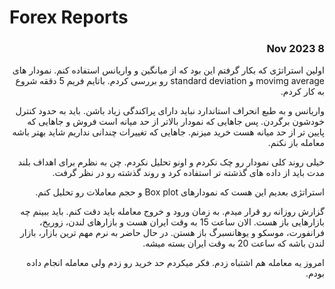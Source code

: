 # Forex Reports

<div dir="rtl">

### 8 Nov 2023

اولین استراتژی که بکار گرفتم این بود که از میانگین و واریانس استفاده کنم. نمودار های movimg average  و standard deviation رو بررسی کردم. باتایم فریم 5 دققه شروع به کار کردم.

واریانس و به طبع انحراف استاندارد نباید دارای پراکندگی زیاد باشن. باید به حدود کنترل خودشون برگردن. پس جاهایی که نمودار بالاتر از حد میانه است فروش و جاهایی که پایین تر از حد میانه هست خرید میزنم. جاهایی که تغییرات چندانی نداریم شاید بهتر باشه معامله باز نکنم.

خیلی روند کلی نمودار رو چک نکردم و اونو تحلیل نکردم. چن به نظرم برای اهداف بلند مدت باید از داده های گذشته تر استفاده کرد و روند گذشته رو در نظر گرفت.

استراتژی بعدیم این هست که نمودارهای Box plot و حجم معاملات رو تحلیل کنم.

گزارش روزانه رو قرار میدم. به زمان ورود و خروج معامله باید دقت کنم. باید ببینم چه بازارهایی باز هست. الان ساعت 15 به وقت ایران هست و بازارهای لندن، زوریخ، فرانفورت، موسکو و یوهانسبرگ باز هستن. در حال 
 حاضر به نرم مهم ترین بازار، بازار لندن باشه که ساعت 20 به وقت ایران بسته میشه. 

 امروز یه معامله هم اشتباه زدم. فکر میکردم حد خرید رو زدم ولی معامله انجام داده بودم.

 </div>